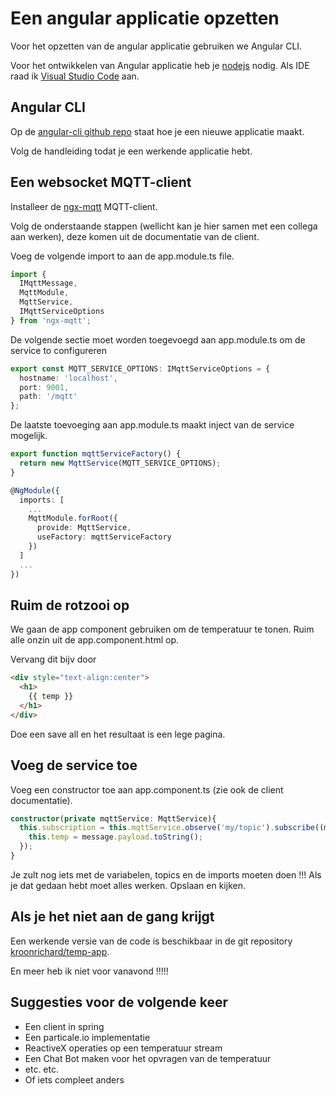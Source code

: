 # Een angular applicatie opzetten
Voor het opzetten van de angular applicatie gebruiken we Angular CLI.

Voor het ontwikkelen van Angular applicatie heb je [nodejs](https://nodejs.org/en/) nodig.
Als IDE raad ik [Visual Studio Code](https://code.visualstudio.com/) aan.

## Angular CLI
Op de [angular-cli github repo](https://github.com/angular/angular-cli) staat hoe je een
nieuwe applicatie maakt.

Volg de handleiding todat je een werkende applicatie hebt.

## Een websocket MQTT-client
Installeer de [ngx-mqtt](https://www.npmjs.com/package/ngx-mqtt) MQTT-client.

Volg de onderstaande stappen (wellicht kan je hier samen met een collega aan werken),
deze komen uit de documentatie van de client.

Voeg de volgende import to aan de app.module.ts file.

```typescript
import {
  IMqttMessage,
  MqttModule,
  MqttService,
  IMqttServiceOptions
} from 'ngx-mqtt';
```

De volgende sectie moet worden toegevoegd aan app.module.ts om de service to configureren

```typescript
export const MQTT_SERVICE_OPTIONS: IMqttServiceOptions = {
  hostname: 'localhost',
  port: 9001,
  path: '/mqtt'
};
```

De laatste toevoeging aan app.module.ts maakt inject van de service mogelijk.

```typescript
export function mqttServiceFactory() {
  return new MqttService(MQTT_SERVICE_OPTIONS);
}

@NgModule({
  imports: [
    ...
    MqttModule.forRoot({
      provide: MqttService,
      useFactory: mqttServiceFactory
    })
  ]
  ...
})
```

## Ruim de rotzooi op
We gaan de app component gebruiken om de temperatuur te tonen. Ruim alle onzin uit de app.component.html op.

Vervang dit bijv door
```html
<div style="text-align:center">
  <h1>
    {{ temp }}
  </h1>
</div>
```

Doe een save all en het resultaat is een lege pagina.

## Voeg de service toe

Voeg een constructor toe aan app.component.ts (zie ook de client documentatie).
```typescript
constructor(private mqttService: MqttService){
  this.subscription = this.mqttService.observe('my/topic').subscribe((message: IMqttMessage) => {
    this.temp = message.payload.toString();
  });
}
```
Je zult nog iets met de variabelen, topics en de imports moeten doen !!! Als je dat gedaan hebt moet alles werken. Opslaan en kijken.

## Als je het niet aan de gang krijgt

Een werkende versie van de code is beschikbaar in de git repository [kroonrichard/temp-app](https://github.com/kroonrichard/temp-app).

En meer heb ik niet voor vanavond !!!!!

## Suggesties voor de volgende keer
- Een client in spring
- Een particale.io implementatie
- ReactiveX operaties op een temperatuur stream
- Een Chat Bot maken voor het opvragen van de temperatuur
- etc. etc.
- Of iets compleet anders
